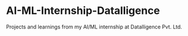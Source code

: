 # AI-ML-Internship-Datalligence
Projects and learnings from my  AI/ML internship at Datalligence Pvt. Ltd.
